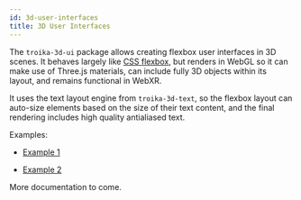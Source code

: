 ```yaml
---
id: 3d-user-interfaces
title: 3D User Interfaces
---
```


The `troika-3d-ui` package allows creating flexbox user interfaces in 3D scenes. It behaves largely like [CSS flexbox](https://developer.mozilla.org/en-US/docs/Web/CSS/CSS_Flexible_Box_Layout), but renders in WebGL so it can make use of Three.js materials, can include fully 3D objects within its layout, and remains functional in WebXR.

It uses the text layout engine from `troika-3d-text`, so the flexbox layout can auto-size elements based on the size of their text content, and the final rendering includes high quality antialiased text.

Examples:

- [Example 1](https://troika-examples.netlify.app/#flexbox)

- [Example 2](https://troika-examples.netlify.app/#ui)

More documentation to come.
